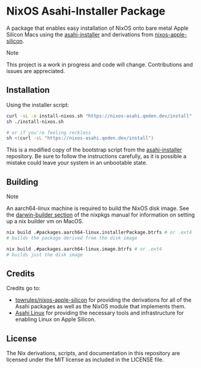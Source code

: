 # NixOS Asahi-Installer Package

A package that enables easy installation of NixOS onto bare metal Apple Silicon Macs using the [asahi-installer](https://asahilinux.org/)
and derivations from [nixos-apple-silicon](https://github.com/tpwrules/nixos-apple-silicon).

> [!NOTE]
> This project is a work in progress and code will change. Contributions and issues are appreciated.

## Installation

Using the installer script:

```bash
curl -sL -o install-nixos.sh "https://nixos-asahi.qeden.dev/install"
sh ./install-nixos.sh

# or if you're feeling reckless
sh <(curl -sL "https://nixos-asahi.qeden.dev/install")
```

This is a modified copy of the bootstrap script from the [asahi-installer](https://github.com/asahilinux/asahi-installer)
repository. Be sure to follow the instructions carefully, as it is possible a mistake could leave your system in an unbootable state.

## Building

> [!NOTE]
> An aarch64-linux machine is required to build the NixOS disk image.
> See the [darwin-builder section](https://nixos.org/manual/nixpkgs/stable/#sec-darwin-builder)
> of the nixpkgs manual for information on setting up a nix builder vm on MacOS.

```bash
nix build .#packages.aarch64-linux.installerPackage.btrfs # or .ext4
# builds the package derived from the disk image

nix build .#packages.aarch64-linux.image.btrfs # or .ext4
# builds just the disk image
```

## Credits

Credits go to:

- [tpwrules/nixos-apple-silicon](https://github.com/tpwrules/nixos-apple-silicon) for providing the derivations for all of the Asahi packages as well as the NixOS module that implements them.
- [Asahi Linux](https://github.com/asahilinux) for providing the necessary tools and infrastructure for enabling Linux on Apple Silicon.

## License

The Nix derivations, scripts, and documentation in this repository are licensed under the MIT license as
included in the LICENSE file.
